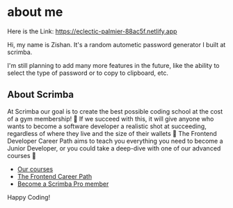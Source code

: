 # about me 

Here is the Link: https://eclectic-palmier-88ac5f.netlify.app

Hi, my name is Zishan. It's a random autometic password generator I built at scrimba.


I'm still planning to add many more features in the future, like the ability to select the type of password or to copy to clipboard, etc.

## About Scrimba

At Scrimba our goal is to create the best possible coding school at the cost of a gym membership! 💜
If we succeed with this, it will give anyone who wants to become a software developer a realistic shot at succeeding, regardless of where they live and the size of their wallets 🎉
The Frontend Developer Career Path aims to teach you everything you need to become a Junior Developer, or you could take a deep-dive with one of our advanced courses 🚀

- [Our courses](https://scrimba.com/allcourses)
- [The Frontend Career Path](https://scrimba.com/learn/frontend)
- [Become a Scrimba Pro member](https://scrimba.com/pricing)

Happy Coding!
